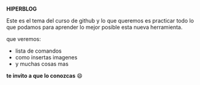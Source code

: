 **HIPERBLOG**

Este es el tema del curso de github y lo que queremos es practicar todo lo que podamos para aprender lo mejor posible esta nueva herramienta.

que veremos:
- lista de comandos
- como insertas imagenes
- y muchas cosas mas

**te invito a que lo conozcas**
:smile:
